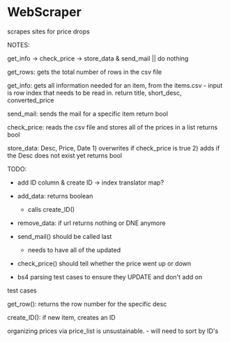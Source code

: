 # WebScraper
scrapes sites for price drops

NOTES:

get_info -> check_price -> store_data & send_mail || do nothing

get_rows:
    gets the total number of rows in the csv file

get_info: 
    gets all information needed for an item, from the items.csv
        - input is row index that needs to be read in.
    return title, short_desc, converted_price

send_mail:
    sends the mail for a specific item
    return bool

check_price:
    reads the csv file and stores all of the prices in a list
    returns bool

store_data: Desc, Price, Date
    1) overwrites if check_price is true
    2) adds if the Desc does not exist yet
    returns bool

    
TODO:
- add ID column & create ID -> index translator map?

- add_data: returns boolean
    - calls create_ID()

- remove_data: if url returns nothing or DNE anymore

- send_mail() should be called last
    - needs to have all of the updated 

- check_price() should tell whether the price went up or down

- bs4 parsing test cases to ensure they UPDATE and don't add on

test cases

get_row(): returns the row number for the specific desc

create_ID(): if new item, creates an ID

organizing prices via price_list is unsustainable.
    - will need to sort by ID's

